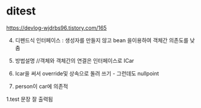 # ditest
https://devlog-wjdrbs96.tistory.com/165
  
4. 디펜드식 인터페이스 : 생성자를 만들지 않고 bean 을이용하여 객체간 의존도를 낮춤

3. 방법설명 //객체와 객체간의 연결은 인터페이스로 ICar

3. Icar을 써서 override및 상속으로 돌려 쓰기 - 그런데도 nullpoint

2. person이 car에 의존적
 
1.test 문장 잘 출력됨

